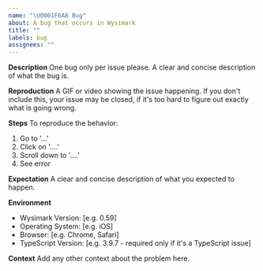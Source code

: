 ```yaml
---
name: "\U0001F6A8 Bug"
about: A bug that occurs in Wysimark
title: ""
labels: bug
assignees: ""
---
```


**Description**
One bug only per issue please. A clear and concise description of what the bug is.

**Reproduction**
A GIF or video showing the issue happening. If you don't include this, your issue may be closed, if it's too hard to figure out exactly what is going wrong.

**Steps**
To reproduce the behavior:

1. Go to '...'
2. Click on '....'
3. Scroll down to '....'
4. See error

**Expectation**
A clear and concise description of what you expected to happen.

**Environment**
- Wysimark Version: [e.g. 0.59]
- Operating System: [e.g. iOS]
- Browser: [e.g. Chrome, Safari]
- TypeScript Version: [e.g. 3.9.7 - required only if it's a TypeScript issue]

**Context**
Add any other context about the problem here.
